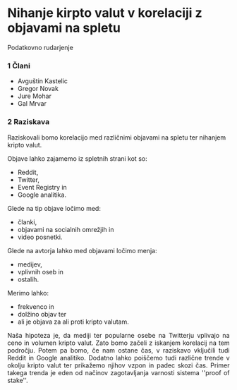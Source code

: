 # Nihanje kirpto valut v korelaciji z objavami na spletu
Podatkovno rudarjenje

### 1 Člani
- Avguštin Kastelic
- Gregor Novak
- Jure Mohar
- Gal Mrvar

### 2 Raziskava
Raziskovali bomo korelacijo med različnimi objavami na spletu ter nihanjem kripto valut.

Objave lahko zajamemo iz spletnih strani kot so:
- Reddit,
- Twitter,
- Event Registry in
- Google analitika.

Glede na tip objave ločimo med:
- članki,
- objavami na socialnih omrežjih in
- video posnetki.

Glede na avtorja lahko med objavami ločimo menja:
- medijev,
- vplivnih oseb in
- ostalih.

Merimo lahko:

- frekvenco in
- dolžino objav ter
- ali je objava za ali proti kripto valutam.

<div style="text-align: justify"> Naša hipoteza je, da mediji ter popularne osebe na Twitterju vplivajo na ceno in volumen kripto valut. Zato bomo začeli z iskanjem korelacij na tem področju. Potem pa bomo, če nam ostane čas, v raziskavo vključili tudi Reddit in Google analitiko. Dodatno lahko poiščemo tudi različne trende v okolju kripto valut ter prikažemo njihov vzpon in padec skozi čas. Primer takega trenda je eden od načinov zagotavljanja varnosti sistema &#39;&#39;proof of stake&#39;&#39;. </div>
